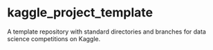 # kaggle_project_template
A template repository with standard directories and branches for data science competitions on Kaggle. 
